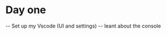 <!--Coding in Vanilla Documenations -->
# Day one

-- Set up my Vscode (UI and settings)
-- leant about the console